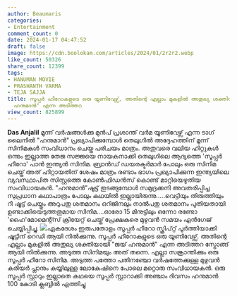 ```yaml
---
author: Beaumaris
categories:
- Entertainment
comment_count: 0
date: 2024-01-17 04:47:52
draft: false
image: https://cdn.boolokam.com/articles/2024/01/2r2r2.webp
like_count: 50326
share_count: 12399
tags:
- HANUMAN MOVIE
- PRASHANTH VARMA
- TEJA SAJJA
title: സൂപ്പർ ഹീറോകളുടെ ഒരു യൂണിവേഴ്സ്, അതിന്റെ എല്ലാം മുകളിൽ അതുല്യ ശക്തിയായി "ജയ്
  ഹനുമാൻ" എന്ന അടിത്തറ
view_count: 825899
---
```


**Das Anjalil** മൂന്ന് വർഷങ്ങൾക്കു മുൻപ് പ്രശാന്ത് വർമ യൂണിവേഴ്സ് എന്ന ടാഗ് ലൈനിൽ "ഹനുമാൻ" പ്രഖ്യാപിക്കുമ്പോൾ തെലുഗിൽ അദ്ദേഹത്തിന് മൂന്ന് സിനിമകൾ സംവിധാനം ചെയ്ത പരിചയം മാത്രം. അതുവരെ വലിയ ഹിറ്റുകൾ ഒന്നും ഇല്ലാത്ത തേജ സജ്ജയെ നായകനാക്കി തെലുഗിലെ ആദ്യത്തെ 'സൂപ്പർ ഹീറോ' പാൻ ഇന്ത്യൻ സിനിമ. ബ്രാൻഡ് ഡയരക്ടർമാർ പോലും ഒരു സിനിമ ചെയ്ത് അത് ഹിറ്റായതിന് ശേഷം മാത്രം രണ്ടാം ഭാഗം പ്രഖ്യാപിക്കുന്ന ഇന്ത്യയിലെ വ്യവസ്ഥാപിത സിസ്റ്റത്തെ കോൺഫിഡൻസ് കൊണ്ട് മാറ്റിയെഴുതിയ സംവിധായകൻ. "ഹനുമാൻ"ഷൂട്ട് തുടങ്ങുമ്പോൾ സമുദ്രക്കനി അവതരിപ്പിച്ച സുപ്രധാന കഥാപാത്രം പോലും കഥയിൽ ഇല്ലായിരുന്നു.....വെട്ടിയും തിരുത്തിയും റീ ഷൂട്ട് ചെയ്തും അറുപതു ശതമാനം ഒറിജിനലും നാൽപതു ശതമാനം പുതിയതായി ഉണ്ടാക്കിയെടുത്തതുമായ സിനിമ....ഓരോ 15 മിനുട്ടിലും ഒന്നോ രണ്ടോ 'ഹൈ'മോമെന്റ്സ് ക്രിയേറ്റ് ചെയ്ത് പ്രേക്ഷകരെ മുഴുവൻ സമയം എൻഗേജ്‌ ചെയ്യിപ്പിച്ചു. ![](https://cdn.boolokam.com/articles/2024/01/2r2r2.webp)ഏകദേശം ഇരുപതോളം സൂപ്പർ ഹീറോ സ്ക്രിപ്റ്റ് പൂർത്തിയാക്കി ഷൂട്ടിന് റെഡി ആയി നിൽക്കുന്നു. സൂപ്പർ ഹീറോകളുടെ ഒരു യൂണിവേഴ്സ്. അതിന്റെ എല്ലാം മുകളിൽ അതുല്യ ശക്തിയായി "ജയ് ഹനുമാൻ" എന്ന അടിത്തറ സ്ട്രോങ്ങ്‌ ആയി നിൽക്കുന്നു. അടുത്ത സിനിമയും അത് തന്നെ. എല്ലാ സങ്ക്രാന്തിക്കും ഒരു സൂപ്പർ ഹീറോ സിനിമ. അടുത്ത പത്തോ പതിനഞ്ചോ വർഷത്തേക്കുള്ള മുഴുവൻ കരിയർ പ്ലാനും കയ്യിലുള്ള ലോകേഷിനെ പോലെ മറ്റൊരു സംവിധായകൻ. ഒരു സൂപ്പർ സ്റ്റാറും ഇല്ലാതെ കഥയെ സൂപ്പർ സ്റ്റാറാക്കി അഞ്ചാം ദിവസം ഹനുമാൻ 100 കോടി ക്ലബ്ബിൽ എത്തിച്ചു